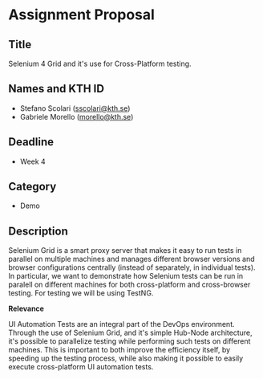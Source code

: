 # Assignment Proposal

## Title

Selenium 4 Grid and it's use for Cross-Platform testing.

## Names and KTH ID

  - Stefano Scolari (sscolari@kth.se)
  - Gabriele Morello (morello@kth.se)

## Deadline

- Week 4

## Category

- Demo

## Description

Selenium Grid is a smart proxy server that makes it easy to run tests in parallel on multiple machines and manages different browser versions and browser configurations centrally (instead of separately, in individual tests).<br/>
In particular, we want to demonstrate how Selenium tests can be run in paralell on different machines for both cross-platform and cross-browser testing. For testing we will be using TestNG.

**Relevance**

UI Automation Tests are an integral part of the DevOps environment. Through the use of Selenium Grid, and it's simple Hub-Node architecture, it's possible to parallelize testing while performing such tests on different machines. This is important to both improve the efficiency itself, by speeding up the testing process, while also making it possible to easily execute cross-platform UI automation tests.

